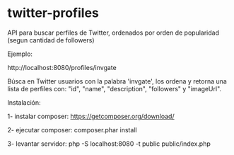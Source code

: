 # twitter-profiles

API para buscar perfiles de Twitter, ordenados por orden de popularidad (segun cantidad de followers)

Ejemplo: 

http://localhost:8080/profiles/invgate

Búsca en Twitter usuarios con la palabra 'invgate', los ordena y retorna una lista de perfiles con: "id", "name", "description", "followers" y "imageUrl".

Instalación:

1- instalar composer:
    https://getcomposer.org/download/

2- ejecutar composer:
    composer.phar install

3- levantar servidor:
    php -S localhost:8080 -t public public/index.php
